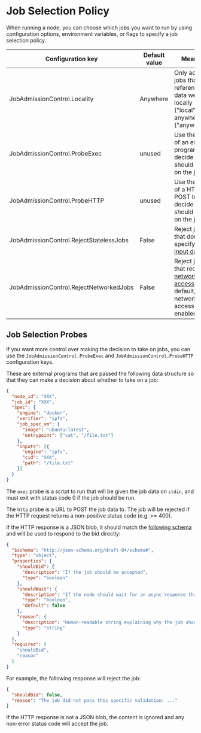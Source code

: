 # Job Selection Policy

When running a node, you can choose which jobs you want to run by using configuration options, environment variables, or flags to specify a job selection policy.

| Configuration key                      | Default value | Meaning                                                                                                                  |
| ------------------------------------- | ------------- | ------------------------------------------------------------------------------------------------------------------------ |
| JobAdmissionControl.Locality          | Anywhere      | Only accept jobs that reference data we have locally ("local") or anywhere ("anywhere").                                 |
| JobAdmissionControl.ProbeExec         | unused        | Use the result of an external program to decide if we should take on the job.                                            |
| JobAdmissionControl.ProbeHTTP         | unused        | Use the result of a HTTP POST to decide if we should take on the job.                                                    |
| JobAdmissionControl.RejectStatelessJobs | False       | Reject jobs that don't specify any [input data](../specifications/job/input-source.md).                                  |
| JobAdmissionControl.RejectNetworkedJobs | False       | Reject jobs that require [network access](../03-networking-instructions/networking.md). By default, network access is enabled. |

## Job Selection Probes

If you want more control over making the decision to take on jobs, you can use the `JobAdmissionControl.ProbeExec` and `JobAdmissionControl.ProbeHTTP` configuration keys.

These are external programs that are passed the following data structure so that they can make a decision about whether to take on a job:

```json
{
  "node_id": "XXX",
  "job_id": "XXX",
  "spec": {
    "engine": "docker",
    "verifier": "ipfs",
    "job_spec_vm": {
      "image": "ubuntu:latest",
      "entrypoint": ["cat", "/file.txt"]
    },
    "inputs": [{
      "engine": "ipfs",
      "cid": "XXX",
      "path": "/file.txt"
    }]
  }
}
```

The `exec` probe is a script to run that will be given the job data on `stdin`, and must exit with status code 0 if the job should be run.

The `http` probe is a URL to POST the job data to. The job will be rejected if the HTTP request returns a non-positive status code (e.g. >= 400).

If the HTTP response is a JSON blob, it should match the [following schema](https://github.com/bacalhau-project/bacalhau/blob/885d53e93b01fb343294d7ddbdbffe89918db800/pkg/bidstrategy/type.go#L18-L22) and will be used to respond to the bid directly:

```json
{
  "$schema": "http://json-schema.org/draft-04/schema#",
  "type": "object",
  "properties": {
    "shouldBid": {
      "description": "If the job should be accepted",
      "type": "boolean"
    },
    "shouldWait": {
      "description": "If the node should wait for an async response that will come later. `shouldBid` will be ignored",
      "type": "boolean",
      "default": false
    },
    "reason": {
      "description": "Human-readable string explaining why the job should be accepted or rejected, or why the wait is required",
      "type": "string"
    }
  },
  "required": [
    "shouldBid",
    "reason"
  ]
}
```

For example, the following response will reject the job:

```json
{
  "shouldBid": false,
  "reason": "The job did not pass this specific validation: ..."
}
```

If the HTTP response is not a JSON blob, the content is ignored and any non-error status code will accept the job.